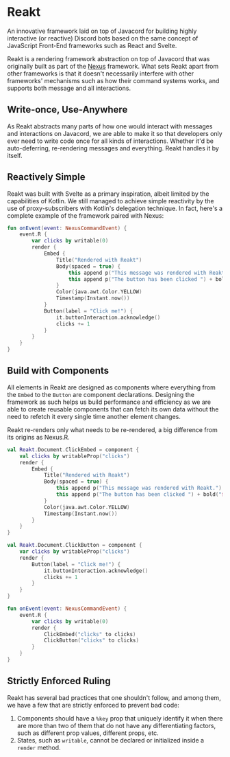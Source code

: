 # Reakt

An innovative framework laid on top of Javacord for building highly interactive (or reactive) Discord bots based 
on the same concept of JavaScript Front-End frameworks such as React and Svelte.

Reakt is a rendering framework abstraction on top of Javacord that was originally built as part of the [Nexus](https://nexus.mihou.pw) 
framework. What sets Reakt apart from other frameworks is that it doesn't necessarily interfere with other frameworks' mechanisms 
such as how their command systems works, and supports both message and all interactions.

## Write-once, Use-Anywhere

As Reakt abstracts many parts of how one would interact with messages and interactions on Javacord, we are able to make it 
so that developers only ever need to write code once for all kinds of interactions. Whether it'd be auto-deferring, re-rendering 
messages and everything. Reakt handles it by itself.

## Reactively Simple

Reakt was built with Svelte as a primary inspiration, albeit limited by the capabilities of Kotlin. We still managed to achieve 
simple reactivity by the use of proxy-subscribers with Kotlin's delegation technique. In fact, here's a complete example of 
the framework paired with Nexus:
```kotlin
fun onEvent(event: NexusCommandEvent) {
    event.R {
        var clicks by writable(0)
        render {
            Embed {
                Title("Rendered with Reakt")
                Body(spaced = true) {
                    this append p("This message was rendered with Reakt.")
                    this append p("The button has been clicked ") + bold("$clicks times.")
                }
                Color(java.awt.Color.YELLOW)
                Timestamp(Instant.now())
            }
            Button(label = "Click me!") {
                it.buttonInteraction.acknowledge()
                clicks += 1
            }
        }
    }
}
```

## Build with Components

All elements in Reakt are designed as components where everything from the `Embed` to the `Button` are component declarations. Designing 
the framework as such helps us build performance and efficiency as we are able to create reusable components that can fetch its own data 
without the need to refetch it every single time another element changes.

Reakt re-renders only what needs to be re-rendered, a big difference from its origins as Nexus.R.
```kotlin
val Reakt.Document.ClickEmbed = component {
    val clicks by writableProp("clicks")
    render {
        Embed {
            Title("Rendered with Reakt")
            Body(spaced = true) {
                this append p("This message was rendered with Reakt.")
                this append p("The button has been clicked ") + bold("$clicks times.")
            }
            Color(java.awt.Color.YELLOW)
            Timestamp(Instant.now())
        }
    }
}

val Reakt.Document.ClickButton = component {
    var clicks by writableProp("clicks")
    render {
        Button(label = "Click me!") {
            it.buttonInteraction.acknowledge()
            clicks += 1
        }
    }
}

fun onEvent(event: NexusCommandEvent) {
    event.R {
        var clicks by writable(0)
        render {
            ClickEmbed("clicks" to clicks)
            ClickButton("clicks" to clicks)
        }
    }
}
```

## Strictly Enforced Ruling

Reakt has several bad practices that one shouldn't follow, and among them, we have a few that are strictly enforced 
to prevent bad code:
1. Components should have a `%key` prop that uniquely identify it when there are more than two of them that do not 
have any differentiating factors, such as different prop values, different props, etc.
2. States, such as `writable`, cannot be declared or initialized inside a `render` method.

